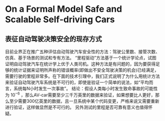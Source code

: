 

# On a Formal Model Safe and Scalable Self-driving Cars

##  表征自动驾驶决策安全的现存方式

目前业界正在推广五种评估自动驾驶汽车安全性的方法：驾驶公里数、接管次数、仿真、基于场景的测试和专有方法。
“里程驱动”方法基于一个统计学论点，试图证明自动驾驶汽车在统计学上优于人类司机。这种方法是有问题的，因为要获得足够的统计证据来证明所声称的错误概率(即做出不安全驾驶决策的机会)已经满足，需要行驶的里程非常多。在下面的技术引理中，我们正式说明了为什么用统计方法来验证自动驾驶汽车系统是不可行的，即使是验证一个简单的说法，如“平均而言，系统每N小时发生一次事故”。
结论：假设人类每小时发生致命事故的可能性为 $10^{-6}$ ，那么AV-car需要至少三千万英里的数据来验证，如果想要比人更好，那么至少需要300亿英里的数据，且一旦系统中某个代码变更，严格来说又需要重新进行验证，这样做显然是不可行的。 另外测试的里程是否可靠有意义也值得怀疑。

